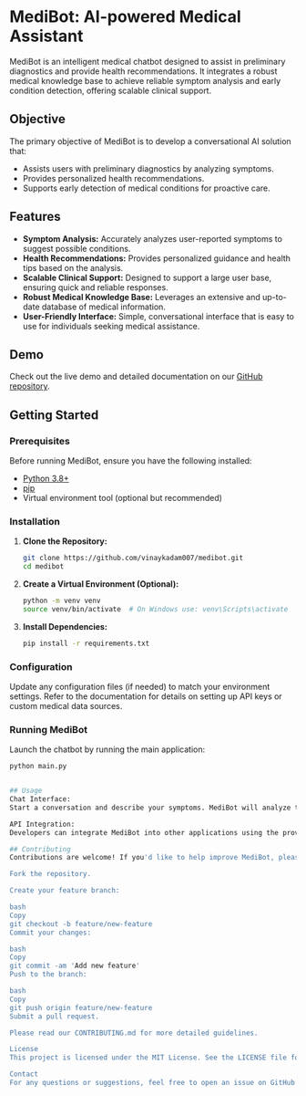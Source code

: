 # MediBot: AI-powered Medical Assistant

MediBot is an intelligent medical chatbot designed to assist in preliminary diagnostics and provide health recommendations. It integrates a robust medical knowledge base to achieve reliable symptom analysis and early condition detection, offering scalable clinical support.

## Objective

The primary objective of MediBot is to develop a conversational AI solution that:
- Assists users with preliminary diagnostics by analyzing symptoms.
- Provides personalized health recommendations.
- Supports early detection of medical conditions for proactive care.

## Features

- **Symptom Analysis:** Accurately analyzes user-reported symptoms to suggest possible conditions.
- **Health Recommendations:** Provides personalized guidance and health tips based on the analysis.
- **Scalable Clinical Support:** Designed to support a large user base, ensuring quick and reliable responses.
- **Robust Medical Knowledge Base:** Leverages an extensive and up-to-date database of medical information.
- **User-Friendly Interface:** Simple, conversational interface that is easy to use for individuals seeking medical assistance.

## Demo

Check out the live demo and detailed documentation on our [GitHub repository](https://github.com/vinaykadam007/medibot).

## Getting Started

### Prerequisites

Before running MediBot, ensure you have the following installed:
- [Python 3.8+](https://www.python.org/downloads/)
- [pip](https://pip.pypa.io/en/stable/installation/)
- Virtual environment tool (optional but recommended)

### Installation

1. **Clone the Repository:**

   ```bash
   git clone https://github.com/vinaykadam007/medibot.git
   cd medibot

2. **Create a Virtual Environment (Optional):**

   ```bash
   python -m venv venv
   source venv/bin/activate  # On Windows use: venv\Scripts\activate


3. **Install Dependencies:**

   ```bash
   pip install -r requirements.txt

### Configuration

Update any configuration files (if needed) to match your environment settings. Refer to the documentation for details on setting up API keys or custom medical data sources.

### Running MediBot

Launch the chatbot by running the main application:

   ```bash
   python main.py


## Usage
Chat Interface:
Start a conversation and describe your symptoms. MediBot will analyze the input and suggest possible conditions along with health recommendations.

API Integration:
Developers can integrate MediBot into other applications using the provided REST API endpoints (if available). Refer to the API documentation for details.

## Contributing
Contributions are welcome! If you'd like to help improve MediBot, please follow these steps:

Fork the repository.

Create your feature branch:

bash
Copy
git checkout -b feature/new-feature
Commit your changes:

bash
Copy
git commit -am 'Add new feature'
Push to the branch:

bash
Copy
git push origin feature/new-feature
Submit a pull request.

Please read our CONTRIBUTING.md for more detailed guidelines.

License
This project is licensed under the MIT License. See the LICENSE file for details.

Contact
For any questions or suggestions, feel free to open an issue on GitHub or contact the project maintainer.
